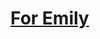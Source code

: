 <!-- Heading of Template -->
<h1>
  <a href="https://www.wrappixel.com/templates/wrapkit-react-lite/">For Emily</a>
</h1>
